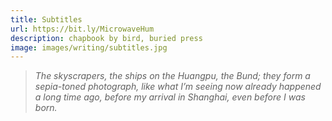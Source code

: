 ```yaml
---
title: Subtitles
url: https://bit.ly/MicrowaveHum
description: chapbook by bird, buried press
image: images/writing/subtitles.jpg
---
```

> _The skyscrapers, the ships on the Huangpu, the Bund; they form a sepia-toned photograph, like what I’m seeing now already happened a long time ago, before my arrival in Shanghai, even before I was born._